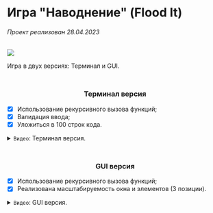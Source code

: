 # Игра "Наводнение" (Flood It)

###### Проект реализован 28.04.2023

<picture><img src="https://img.shields.io/badge/TKINTER-025E8C?style=for-the-badge&logo=python&logoColor=white"></picture>

Игра в двух версиях: Терминал и GUI.

<!-- ● ● ● ● ● -->
<p align="center"> <picture> <img height="10px" src="https://user-images.githubusercontent.com/84059957/202842039-1764207e-5c8e-486c-8777-76a16ed12048.png"></picture> </p>

<h3 align="center"> Терминал версия</h3>

- [x] Использование рекурсивного вызова функций;
- [x] Валидация ввода;
- [x] Уложиться в 100 строк кода.

<!-- Toggle -->
<details>
<summary>
<code>Видео</code>: Терминал версия.
</summary>
<picture>
    <source media="(prefers-color-scheme: dark)" srcset="https://user-images.githubusercontent.com/84059957/215088292-cf50a16b-422b-43cc-a211-c4169553ca62.png">
    <source media="(prefers-color-scheme: light)" srcset="https://user-images.githubusercontent.com/84059957/210322548-b635bad5-c53d-4209-a73e-fb0adcc437bf.png">
    <img height="0.8">
</picture>

<video src='https://user-images.githubusercontent.com/84059957/235131582-564cc70a-82ca-4b94-8c8a-8e16abe9372c.mp4'>

<!-- Окончание -->
<picture>
    <source media="(prefers-color-scheme: dark)" srcset="https://user-images.githubusercontent.com/84059957/215088776-b06bbe95-42fd-4d78-bcae-70cdbeebbbd3.png">
    <source media="(prefers-color-scheme: light)" srcset="https://user-images.githubusercontent.com/84059957/210319906-4f1e79cb-1a45-4e5c-93e9-ae21e197e0b9.png">
    <img>
</picture>
</details>

<!-- ● ● ● ● ● -->
<p align="center"> <picture> <img height="10px" src="https://user-images.githubusercontent.com/84059957/202842039-1764207e-5c8e-486c-8777-76a16ed12048.png"></picture> </p>

<h3 align="center"> GUI версия</h3>

- [x] Использование рекурсивного вызова функций;
- [x] Реализована масштабируемость окна и элементов (3 позиции).

<!-- Toggle -->
<details>
<summary>
<code>Видео</code>: GUI версия.
</summary>
<picture>
    <source media="(prefers-color-scheme: dark)" srcset="https://user-images.githubusercontent.com/84059957/215088292-cf50a16b-422b-43cc-a211-c4169553ca62.png">
    <source media="(prefers-color-scheme: light)" srcset="https://user-images.githubusercontent.com/84059957/210322548-b635bad5-c53d-4209-a73e-fb0adcc437bf.png">
    <img height="0.8">
</picture>

<video src='https://user-images.githubusercontent.com/84059957/235128429-a98aa452-00d2-4a89-a4f5-0155b69ed1d9.mp4
'>

<!-- Окончание -->
<picture>
    <source media="(prefers-color-scheme: dark)" srcset="https://user-images.githubusercontent.com/84059957/215088776-b06bbe95-42fd-4d78-bcae-70cdbeebbbd3.png">
    <source media="(prefers-color-scheme: light)" srcset="https://user-images.githubusercontent.com/84059957/210319906-4f1e79cb-1a45-4e5c-93e9-ae21e197e0b9.png">
    <img>
</picture>
</details>
